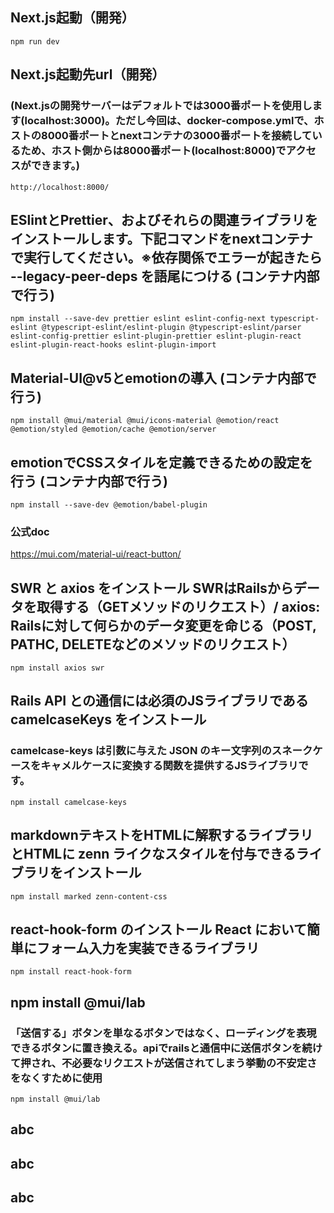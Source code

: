 ## Next.js起動（開発）
`npm run dev`

## Next.js起動先url（開発）
### (Next.jsの開発サーバーはデフォルトでは3000番ポートを使用します(localhost:3000)。ただし今回は、docker-compose.ymlで、ホストの8000番ポートとnextコンテナの3000番ポートを接続しているため、ホスト側からは8000番ポート(localhost:8000)でアクセスができます。)
`http://localhost:8000/`

## ESlintとPrettier、およびそれらの関連ライブラリをインストールします。下記コマンドをnextコンテナで実行してください。※依存関係でエラーが起きたら  --legacy-peer-deps を語尾につける (コンテナ内部で行う)
`npm install --save-dev prettier eslint eslint-config-next typescript-eslint @typescript-eslint/eslint-plugin @typescript-eslint/parser eslint-config-prettier eslint-plugin-prettier eslint-plugin-react eslint-plugin-react-hooks eslint-plugin-import`

## Material-UI@v5とemotionの導入 (コンテナ内部で行う)
`npm install @mui/material @mui/icons-material @emotion/react @emotion/styled @emotion/cache @emotion/server`

## emotionでCSSスタイルを定義できるための設定を行う (コンテナ内部で行う)
`npm install --save-dev @emotion/babel-plugin`
### 公式doc ###
https://mui.com/material-ui/react-button/

## SWR と axios をインストール SWRはRailsからデータを取得する（GETメソッドのリクエスト）/ axios: Railsに対して何らかのデータ変更を命じる（POST, PATHC, DELETEなどのメソッドのリクエスト）
`npm install axios swr`

## Rails API との通信には必須のJSライブラリである camelcaseKeys をインストール
### camelcase-keys は引数に与えた JSON のキー文字列のスネークケースをキャメルケースに変換する関数を提供するJSライブラリです。
`npm install camelcase-keys`

## markdownテキストをHTMLに解釈するライブラリとHTMLに zenn ライクなスタイルを付与できるライブラリをインストール
`npm install marked zenn-content-css`

## react-hook-form のインストール React において簡単にフォーム入力を実装できるライブラリ
`npm install react-hook-form`

## npm install @mui/lab
### 「送信する」ボタンを単なるボタンではなく、ローディングを表現できるボタンに置き換える。apiでrailsと通信中に送信ボタンを続けて押され、不必要なリクエストが送信されてしまう挙動の不安定さをなくすために使用
`npm install @mui/lab`


## abc


## abc


## abc


